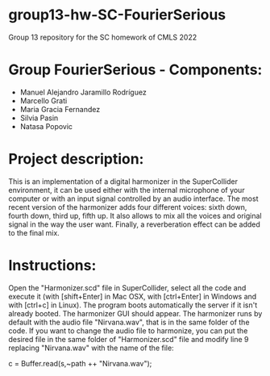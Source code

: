 # group13-hw-SC-FourierSerious
Group 13 repository for the SC homework of CMLS 2022

# Group FourierSerious - Components:
- Manuel Alejandro Jaramillo Rodríguez
- Marcello Grati
- Maria Gracia Fernandez
- Silvia Pasin
- Natasa Popovic

# Project description:
This is an implementation of a digital harmonizer in the SuperCollider environment, it can be used either with the internal microphone of your computer or with an input signal controlled by an audio interface. The most recent version of the harmonizer adds four different voices: sixth down, fourth down, third up, fifth up. It also allows to mix all the voices and original signal in the way the user want. Finally, a reverberation effect can be added to the final mix. 

# Instructions:
Open the "Harmonizer.scd" file in SuperCollider, select all the code and execute it (with [shift+Enter] in Mac OSX, with [ctrl+Enter] in Windows and with [ctrl+c] in Linux). The program boots automatically the server if it isn't already booted. The harmonizer GUI should appear. The harmonizer runs by default with the audio file "Nirvana.wav", that is in the same folder of the code. If you want to change the audio file to harmonize, you can put the desired file in the same folder of "Harmonizer.scd" file and modify line 9 replacing "Nirvana.wav" with the name of the file:

c = Buffer.read(s,~path ++ "Nirvana.wav");
